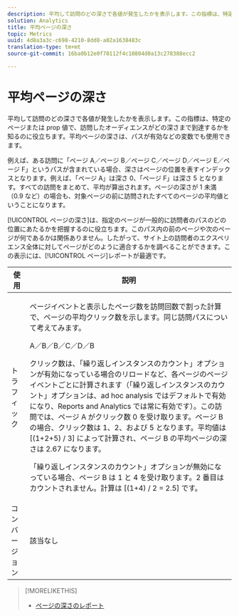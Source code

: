 ```yaml
---
description: 平均して訪問のどの深さで各値が発生したかを表示します。この指標は、特定のページまたは prop 値で、訪問したオーディエンスがどの深さまで到達するかを知るのに役立ちます。平均ページの深さは、パスが有効などの変数でも使用できます。
solution: Analytics
title: 平均ページの深さ
topic: Metrics
uuid: 4d8a3a3c-c698-4210-8dd8-a02a1638483c
translation-type: tm+mt
source-git-commit: 16ba0b12e0f70112f4c10804d0a13c278388ecc2

---
```



# 平均ページの深さ

平均して訪問のどの深さで各値が発生したかを表示します。この指標は、特定のページまたは prop 値で、訪問したオーディエンスがどの深さまで到達するかを知るのに役立ちます。平均ページの深さは、パスが有効などの変数でも使用できます。

例えば、ある訪問に「ページ A／ページ B／ページ C／ページ D／ページ E／ページ F」というパスが含まれている場合、深さはページの位置を表すインデックスとなります。例えば、「ページ A」は深さ 0、「ページ F」は深さ 5 となります。すべての訪問をまとめて、平均が算出されます。ページの深さが 1 未満（0.9 など）の場合も、対象ページの前に訪問されたすべてのページの平均値ということになります。

[!UICONTROL ページの深さ]は、指定のページが一般的に訪問者のパスのどの位置にあたるかを把握するのに役立ちます。このパス内の前のページや次のページが何であるかは関係ありません。したがって、サイト上の訪問者のエクスペリエンス全体に対してページがどのように適合するかを調べることができます。この表示には、[!UICONTROL ページ]レポートが最適です。

<table id="table_E92B185A487C40E28C70EA30EDF73A40"> 
 <thead> 
  <tr> 
   <th colname="col1" class="entry"> 使用 </th> 
   <th colname="col2" class="entry"> 説明 </th> 
  </tr> 
 </thead>
 <tbody> 
  <tr> 
   <td colname="col1"> トラフィック </td> 
   <td colname="col2"> <p>ページイベントと表示したページ数を訪問回数で割った計算で、ページの平均クリック数を示します。同じ訪問パスについて考えてみます。 </p> <p>A／B／B／C／D／B </p> <p>クリック数は、「繰り返しインスタンスのカウント」オプションが有効になっている場合のリロードなど、各ページのページイベントごとに計算されます（「繰り返しインスタンスのカウント」オプションは、ad hoc analysis ではデフォルトで有効になり、Reports and Analytics では常に有効です）。この訪問では、ページ A がクリック数 0 を受け取ります。ページ B の場合、クリック数は 1、2、および 5 となります。平均値は [(1+2+5) / 3] によって計算され、ページ B の平均ページの深さは 2.67 になります。 </p> <p>「繰り返しインスタンスのカウント」オプションが無効になっている場合、ページ B は 1 と 4 を受け取ります。2 番目はカウントされません。計算は [(1+4) / 2 = 2.5] です。 </p> </td> 
  </tr> 
  <tr> 
   <td colname="col1"> コンバージョン </td> 
   <td colname="col2"> 該当なし </td> 
  </tr> 
 </tbody> 
</table>

>[!MORELIKETHIS]
>
>* [ページの深さのレポート](/help/components/c-variables/dimensionslist/reports-page-depth.md)

